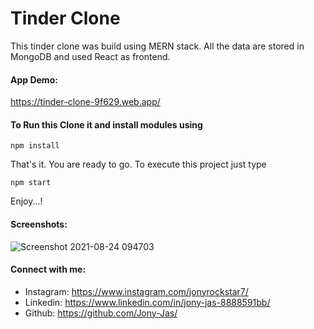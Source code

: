 # Tinder Clone
This tinder clone was build using MERN stack. All the data are stored in MongoDB and used React as frontend.

#### App Demo:
https://tinder-clone-9f629.web.app/

#### To Run this Clone it and install modules using
```
npm install
```

That's it. You are ready to go. To execute this project just type
```
npm start
```

Enjoy...!
#### Screenshots:

![Screenshot 2021-08-24 094703](https://user-images.githubusercontent.com/74784363/130555670-12662b58-dc57-4be0-81ba-5aa3a67c5908.png)

#### Connect with me:
* Instagram: https://www.instagram.com/jonyrockstar7/
* Linkedin: https://www.linkedin.com/in/jony-jas-8888591bb/
* Github: https://github.com/Jony-Jas/
